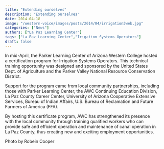 ```yaml
---
title: "Extending ourselves"
description: "Extending ourselves"
date: 2014-04-18
image: "/western-voice/images/posts/2014/04/irrigation3web.jpg"
categories: ["News"]
authors: ["La Paz Learning Center"]
tags: ["La Paz Learning Center","Irigation Systems Operators"]
draft: false
---
```

In mid-April, the Parker Learning Center of Arizona Western College hosted a certification program for Irrigation Systems Operators. This technical training opportunity was designed and sponsored by the United States Dept. of Agriculture and the Parker Valley National Resource Conservation District.

Support for the program came from local community partnerships, including those with Parker Learning Center, the AWC Continuing Education Division, La Paz County Career Center, University of Arizona Cooperative Extensive Services, Bureau of Indian Affairs, U.S. Bureau of Reclamation and Future Farmers of America (FFA).

By hosting this certificate program, AWC has strengthened its presence with the local community through training qualified workers who can provide safe and efficient operation and maintenance of canal operation in La Paz County, thus creating new and exciting employment opportunities.

Photo by Robein Cooper